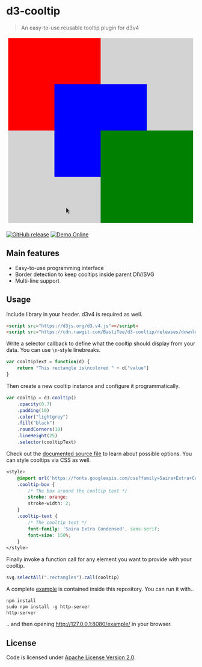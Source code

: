 # d3-cooltip

> An easy-to-use reusable tooltip plugin for d3v4

![alt text](img/cooltip.gif)

[![GitHub release](https://img.shields.io/github/release/BastiTee/d3-cooltip.svg)](https://github.com/BastiTee/d3-cooltip/releases/latest)
[![Demo Online](https://img.shields.io/badge/watch-demo-green.svg)](https://bl.ocks.org/BastiTee/812b6d13f1e01b02cdcf1444f56505d1)

## Main features

- Easy-to-use programming interface
- Border detection to keep cooltips inside parent DIV/SVG
- Multi-line support


## Usage

Include library in your header. d3v4 is required as well.

```html
<script src="https://d3js.org/d3.v4.js"></script>
<script src="https://cdn.rawgit.com/BastiTee/d3-cooltip/releases/download/0.1.0/d3-cooltip.min.js"></script>
```

Write a selector callback to define what the cooltip should display from your data. You can use `\n`-style linebreaks.

```javascript
var cooltipText = function(d) {
    return "This rectangle is\ncolored " + d["value"]
}
```

Then create a new cooltip instance and configure it programmatically.

```javascript
var cooltip = d3.cooltip()
    .opacity(0.7)
    .padding(10) 
    .color("lightgrey")
    .fill("black")
    .roundCorners(10)
    .lineHeight(25)
    .selector(cooltipText)
```

Check out the [documented source file](src/index.js) to learn about possible options. 
You can style cooltips via CSS as well.

```css
<style>
    @import url('https://fonts.googleapis.com/css?family=Saira+Extra+Condensed');
    .cooltip-box {
        /* The box around the cooltip text */
        stroke: orange;
        stroke-width: 2;
    }
    .cooltip-text {
        /* The cooltip text */
        font-family: 'Saira Extra Condensed', sans-serif;
        font-size: 150%;
    }
</style>
```

Finally invoke a function call for any element you want to provide with your cooltip.

```javascript
svg.selectAll(".rectangles").call(cooltip)
```

A complete [example](example/) is contained inside this repository. You can run it with..

```shell
npm install
sudo npm install -g http-server
http-server
```

.. and then opening <http://127.0.0.1:8080/example/> in your browser.

## License

Code is licensed under [Apache License Version 2.0](LICENSE).

